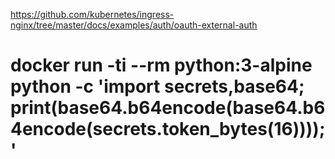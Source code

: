 https://github.com/kubernetes/ingress-nginx/tree/master/docs/examples/auth/oauth-external-auth


# docker run -ti --rm python:3-alpine python -c 'import secrets,base64; print(base64.b64encode(base64.b64encode(secrets.token_bytes(16))));'
        
